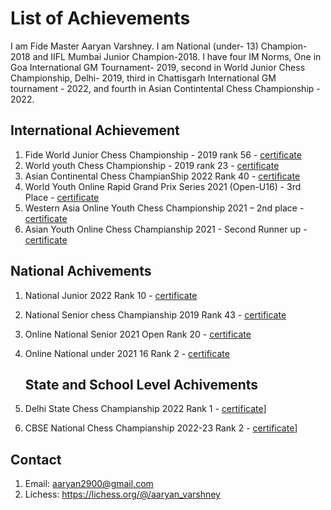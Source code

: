 # List of Achievements

I am Fide Master Aaryan Varshney. I am National (under- 13) Champion- 2018 and IIFL Mumbai Junior Champion-2018. I have four IM Norms, One in Goa International GM Tournament- 2019, second in World Junior Chess Championship, Delhi- 2019, third in Chattisgarh International GM tournament - 2022, and fourth in Asian Contintental Chess Championship - 2022. 

## International Achievement 
1. Fide World Junior Chess Championship - 2019 rank 56 - [certificate](https://drive.google.com/file/d/1tse_49jOB3yR4BotGG6UvnQvmmdWMoU_/view?usp=sharing)
2. World youth Chess Championship - 2019 rank 23 - [certificate](https://drive.google.com/file/d/1CsVUHbnC0WrDC__6UFhZFjbvVA5cu5sL/view?usp=drive_link)
3. Asian Continental Chess ChampianShip 2022 Rank 40 - [certificate](https://drive.google.com/file/d/13SQgGG4Zr6SwhrstXwfKG4p0-Jg4XiGS/view?usp=drive_link)
4. World Youth Online Rapid Grand Prix Series 2021 (Open-U16)  - 3rd Place - [certificate](https://drive.google.com/file/d/1LriwnGmzdOdWoi7DBLkH9azcKg0IHjC5/view?usp=drive_link)
5. Western Asia Online Youth Chess Championship 2021 – 2nd place - [certificate](https://drive.google.com/file/d/1aIcc55KERGA5XOxEPnav0DKhdnGckiQ0/view?usp=sharing)
6. Asian Youth Online Chess Champianship  2021 - Second Runner up - [certificate](https://drive.google.com/file/d/1L7uuqSEbeNSdlnEdUSSbUvo4O46F4scN/view?usp=drive_link)

## National Achivements

1. National Junior 2022 Rank 10 - [certificate](https://drive.google.com/file/d/1gCKa5RIWflIGLQkw9m5UZ6Rclajz_enK/view?usp=drive_link)
3. National Senior chess Champianship 2019 Rank 43 - [certificate](https://drive.google.com/file/d/13XhN09io24QIo7W5U_rrGWqmnd92ocbM/view?usp=drive_link)
2. Online National Senior 2021 Open Rank 20 - [certificate](https://drive.google.com/file/d/1BBLNwf_52TjWnR-GVK8K1pGM8vdboUQj/view?usp=drive_link)
4. Online National under 2021 16 Rank 2 - [certificate](https://drive.google.com/file/d/1M3cKTPH8sWrdcRi7i321jgphF11xvQrI/view?usp=drive_link)

   ## State and School Level Achivements
1. Delhi State Chess Champianship 2022 Rank 1 - [certificate](https://drive.google.com/file/d/1oP51zTcsWelR-M-P7FfgsZ61Mcd76ZpB/view?usp=sharing)]
2. CBSE National Chess Champianship 2022-23 Rank 2 - [certificate](https://drive.google.com/file/d/1eh4KO7mEIsO0DtqEM9Fb2F3NOoQHGcfk/view?usp=sharing)]
## Contact

1. Email: <aaryan2900@gmail.com>
2. Lichess: <https://lichess.org/@/aaryan_varshney>
